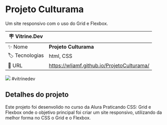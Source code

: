 # Projeto Culturama

Um site responsivo com o uso do Grid e Flexbox.

| :placard: Vitrine.Dev |     |
| -------------  | --- |
| :sparkles: Nome        | **Projeto Culturama**
| :label: Tecnologias | html, CSS 
| :rocket: URL         | https://wliamf.github.io/ProjetoCulturama/

<!-- Inserir imagem com a #vitrinedev ao final do link -->
![](https://user-images.githubusercontent.com/116922569/215493006-f051e6f2-3678-4256-83c1-20e1595c1aaf.png)
#vitrinedev

## Detalhes do projeto
 Este projeto foi desenvolido no curso da Alura Praticando CSS: Grid e Flexbox onde o objetivo principal foi criar um site responsivo, utilizando da melhor forma no CSS o Grid e o Flexbox.
